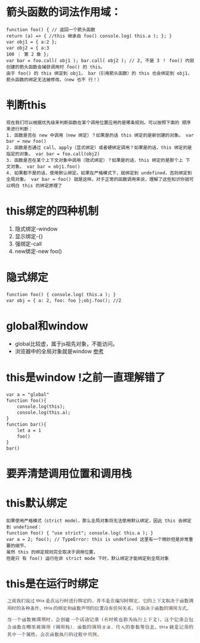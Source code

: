 # 箭头函数的词法作用域：
```
function foo() { // 返回一个箭头函数
return (a) => { //this 继承自 foo() console.log( this.a ); }; }
var obj1 = { a:2 };
var obj2 = { a:3
100 ｜ 第 2 章 };
var bar = foo.call( obj1 ); bar.call( obj2 ); // 2, 不是 3 ！ foo() 内部创建的箭头函数会捕获调用时 foo() 的 this。
由于 foo() 的 this 绑定到 obj1， bar（引用箭头函数）的 this 也会绑定到 obj1，箭头函数的绑定无法被修改。（new 也不 行！）
```
# 判断this 
```
现在我们可以根据优先级来判断函数在某个调用位置应用的是哪条规则。可以按照下面的 顺序来进行判断： 
1. 函数是否在 new 中调用（new 绑定）？如果是的话 this 绑定的是新创建的对象。 var bar = new foo() 
2. 函数是否通过 call、apply（显式绑定）或者硬绑定调用？如果是的话，this 绑定的是 指定的对象。 var bar = foo.call(obj2) 
3. 函数是否在某个上下文对象中调用（隐式绑定）？如果是的话，this 绑定的是那个上 下文对象。 var bar = obj1.foo() 
4. 如果都不是的话，使用默认绑定。如果在严格模式下，就绑定到 undefined，否则绑定到 全局对象。 var bar = foo() 就是这样。对于正常的函数调用来说，理解了这些知识你就可以明白 this 的绑定原理了
```
# this绑定的四种机制
1. 隐式绑定-window
2. 显示绑定-{}
3. 强绑定-call
4. new绑定-new foo()
# 隐式绑定
```
function foo() { console.log( this.a ); }
var obj = { a: 2, foo: foo };obj.foo(); //2
```
# global和window 
- global比较虚，属于js祖先对象，不能访问。
- 浏览器中的全局对象就是window
[参考](https://blog.csdn.net/chenchunlin526/article/details/78908592)
# this是window !之前一直理解错了 
```
var a = "global"
function foo(){
    console.log(this);
    console.log(this.a);
}
function bar(){
    let a = 1
    foo()
}
bar()
```
# 要弄清楚调用位置和调用栈
# this默认绑定
```
如果使用严格模式（strict mode），那么全局对象将无法使用默认绑定，因此 this 会绑定 到 undefined：
function foo() { "use strict"; console.log( this.a ); }
var a = 2; foo(); // TypeError: this is undefined 这里有一个微妙但是非常重要的细节，
虽然 this 的绑定规则完全取决于调用位置，
但是只 有 foo() 运行在非 strict mode 下时，默认绑定才能绑定到全局对象
```
# this是在运行时绑定
![this](https://github.com/helsinki123/zzm-blog/blob/main/docs/%E4%BD%A0%E4%B8%8D%E7%9F%A5%E9%81%93%E7%9A%84javascript/this.png?raw=true)
